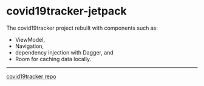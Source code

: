 # covid19tracker-jetpack
The covid19tracker project rebuilt with components such as:
- ViewModel, 
- Navigation, 
- dependency injection with Dagger, and 
- Room for caching data locally.
---
[covid19tracker repo](https://github.com/mikaling/covid19tracker)
